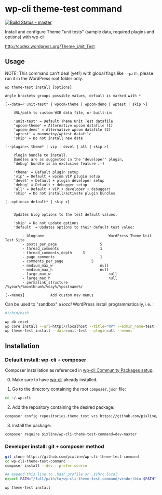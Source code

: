 # wp-cli theme-test command

[![Build Status - master](https://travis-ci.org/pixline/wp-cli-theme-test-command.png?branch=master)](https://travis-ci.org/pixline/wp-cli-theme-test-command)

Install and configure Theme "unit tests" (sample data, required plugins and options) with wp-cli

http://codex.wordpress.org/Theme_Unit_Test

## Usage

NOTE: This command can't deal (yet?) with global flags like ```--path```, please run it in the WordPress root folder only.

```
wp theme-test install [options]

Angle brackets groups possible values, default is marked with *

[--data=< unit-test* | wpcom-theme | wpcom-demo | wptest | skip >]

	URL/path to custom WXR data file, or built-in:

	'unit-test' = Default Theme Unit Test datafile
	'wpcom-theme' = Alternative wpcom datafile (1)
	'wpcom-demo' = Alternative wpcom datafile (2)
	'wptest' = manovotny/wptest datafile
	'skip' = Do not install new data

[--plugin=< theme* | vip | devel | all | skip >]  

	Plugin bundle to install. 
	Bundles are as suggested in the 'developer' plugin,
	'debug' bundle is an exclusive feature :-) 

	'theme' = Default plugin setup
	'vip' = Default + wpcom VIP plugin setup
	'devel' = Default + plugin developer setup
	'debug' = Default + debugger setup
	'all' = Default + VIP + developer + debugger!
	'skip' = Do not install/activate plugin bundles

[--option=< default* | skip >]
	

	Updates blog options to the test default values.

	'skip' = Do not update options
	'default' = Updates options to their default test value:

		- blogname 								WordPress Theme Unit Test Site
		- posts_per_page					5
		- thread_comments					1
		- thread_comments_depth		3
		- page_comments						1
		- comments_per_page				5
		- medium_max_w						null
		- medium_max_h						null
		- large_max_w							null
		- large_max_h							null
		- permalink_structure			/%year%/%monthnum%/%day%/%postname%/

[--menus]            Add custom nav menus

```

Can be used to "sandbox" a *local* WordPress install programmatically, i.e. :

```bash
#!/bin/bash

wp db reset
wp core install --url=http://localhost --title="WP" --admin_name=test --admin_email=test@example.org --admin_password=test
wp theme-test install --data=unit-test --plugin=all --menus
```


## Installation

### Default install: wp-cli + composer

Composer installation as referenced in [wp-cli Community Packages setup](https://github.com/wp-cli/wp-cli/wiki/Community-Packages).

0) Make sure to have [wp-cli](http://wp-cli.org#install) already installed.

1) Go to the directory containing the root `composer.json` file:

```bash
cd ~/.wp-cli
```

2) Add the repository containing the desired package:

```bash
composer config repositories.theme_test vcs https://github.com/pixline/wp-cli-theme-test-command
```

3) Install the package:

```bash
composer require pixline/wp-cli-theme-test-command=dev-master
```

### Developer install: git + composer method

```bash
git clone https://github.com/pixline/wp-cli-theme-test-command
cd wp-cli-theme-test-command
composer install --dev --prefer-source

## append this line to .bash_profile or .zshrc.local
export PATH="/full/path/to/wp-cli-theme-test-command/vendor/bin:$PATH"

wp theme-test install
```


